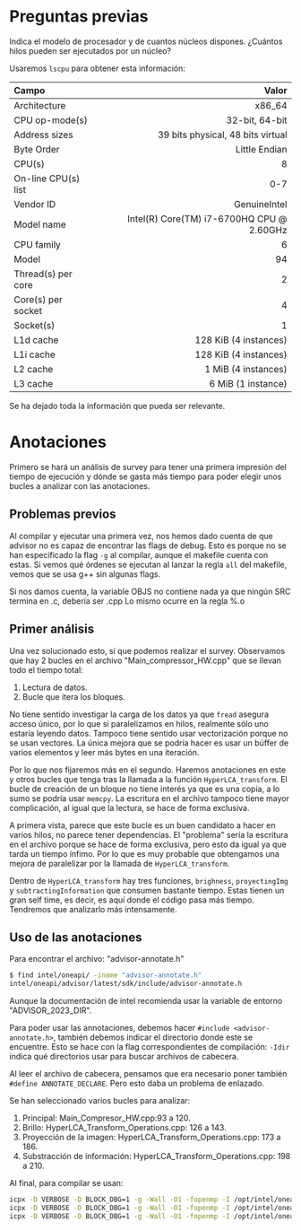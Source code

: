 # Preguntas previas

Indica el modelo de procesador y de cuantos núcleos dispones.
¿Cuántos hilos pueden ser ejecutados por un núcleo?

Usaremos `lscpu` para obtener esta información:

| Campo | Valor |
| :-- | --: |
| Architecture | x86\_64 |
| CPU op-mode(s) | 32-bit, 64-bit |
| Address sizes | 39 bits physical, 48 bits virtual|
| Byte Order | Little Endian |
| CPU(s) | 8 |
| On-line CPU(s) list | 0-7 |
| Vendor ID | GenuineIntel |
| Model name | Intel(R) Core(TM) i7-6700HQ CPU @ 2.60GHz |
| CPU family | 6 |
| Model | 94 |
| Thread(s) per core | 2 |
| Core(s) per socket | 4 |
| Socket(s) | 1 |
| L1d cache | 128 KiB (4 instances) |
| L1i cache | 128 KiB (4 instances) |
| L2 cache | 1 MiB (4 instances) |
| L3 cache | 6 MiB (1 instance) |

Se ha dejado toda la información que pueda ser relevante.


# Anotaciones

Primero se hará un análisis de survey para tener una primera impresión del tiempo de ejecución y dónde se gasta más tiempo para poder elegir unos bucles a analizar con las anotaciones.

## Problemas previos

Al compilar y ejecutar una primera vez, nos hemos dado cuenta de que advisor no es capaz de encontrar las flags de debug.
Esto es porque no se han especificado la flag `-g` al compilar, aunque el makefile cuenta con estas.
Si vemos qué órdenes se ejecutan al lanzar la regla `all` del makefile, vemos que se usa g++ sin algunas flags.

Si nos damos cuenta, la variable OBJS no contiene nada ya que ningún SRC termina en .c, debería ser .cpp
Lo mismo ocurre en la regla %.o

## Primer análisis

Una vez solucionado esto, sí que podemos realizar el survey.
Observamos que hay 2 bucles en el archivo "Main\_compressor\_HW.cpp" que se llevan todo el tiempo total:

1. Lectura de datos.
2. Bucle que itera los bloques.

No tiene sentido investigar la carga de los datos ya que `fread` asegura acceso único, por lo que si paralelizamos en hilos, realmente sólo uno estaría leyendo datos.
Tampoco tiene sentido usar vectorización porque no se usan vectores.
La única mejora que se podría hacer es usar un búffer de varios elementos y leer más bytes en una iteración.

Por lo que nos fijaremos más en el segundo.
Haremos anotaciones en este y otros bucles que tenga tras la llamada a la función `HyperLCA_transform`.
El bucle de creación de un bloque no tiene interés ya que es una copia, a lo sumo se podría usar `memcpy`.
La escritura en el archivo tampoco tiene mayor complicación, al igual que la lectura, se hace de forma exclusiva.

A primera vista, parece que este bucle es un buen candidato a hacer en varios hilos, no parece tener dependencias.
El "problema" sería la escritura en el archivo porque se hace de forma exclusiva, pero esto da igual ya que tarda un tiempo ínfimo.
Por lo que es muy probable que obtengamos una mejora de paralelizar por la llamada de `HyperLCA_transform`.

Dentro de `HyperLCA_transform` hay tres funciones, `brighness`, `proyectingImg` y `subtractingInformation` que consumen bastante tiempo.
Estas tienen un gran self time, es decir, es aquí donde el código pasa más tiempo.
Tendremos que analizarlo más intensamente.

## Uso de las anotaciones

Para encontrar el archivo: "advisor-annotate.h"

``` Bash
$ find intel/oneapi/ -iname "advisor-annotate.h"
intel/oneapi/advisor/latest/sdk/include/advisor-annotate.h
```

Aunque la documentación de intel recomienda usar la variable de entorno "ADVISOR\_2023\_DIR".

Para poder usar las annotaciones, debemos hacer `#include <advisor-annotate.h>`, también debemos indicar el directorio donde este se encuentre.
Esto se hace con la flag correspondientes de compilación: `-Idir` indica qué directorios usar para buscar archivos de cabecera.

Al leer el archivo de cabecera, pensamos que era necesario poner también `#define ANNOTATE_DECLARE`.
Pero esto daba un problema de enlazado.

Se han seleccionado varios bucles para analizar:

1. Principal: Main\_Compresor\_HW.cpp:93 a 120.
2. Brillo: HyperLCA\_Transform\_Operations.cpp: 126 a 143.
3. Proyección de la imagen: HyperLCA\_Transform\_Operations.cpp: 173 a 186.
4. Substracción de información: HyperLCA\_Transform\_Operations.cpp: 198 a 210.

Al final, para compilar se usan:

``` Bash
icpx -D VERBOSE -D BLOCK_DBG=1 -g -Wall -O1 -fopenmp -I /opt/intel/oneapi/advisor/2023.2.0/include/ -c Main_Compresor_HW.cpp
icpx -D VERBOSE -D BLOCK_DBG=1 -g -Wall -O1 -fopenmp -I /opt/intel/oneapi/advisor/2023.2.0/include/ -c HyperLCA_Transform_Operations.cpp
icpx -D VERBOSE -D BLOCK_DBG=1 -g -Wall -O1 -fopenmp -I /opt/intel/oneapi/advisor/2023.2.0/include/ Main_Compresor_HW.o HyperLCA_Transform_Operations.o -o HyperLCA
```

